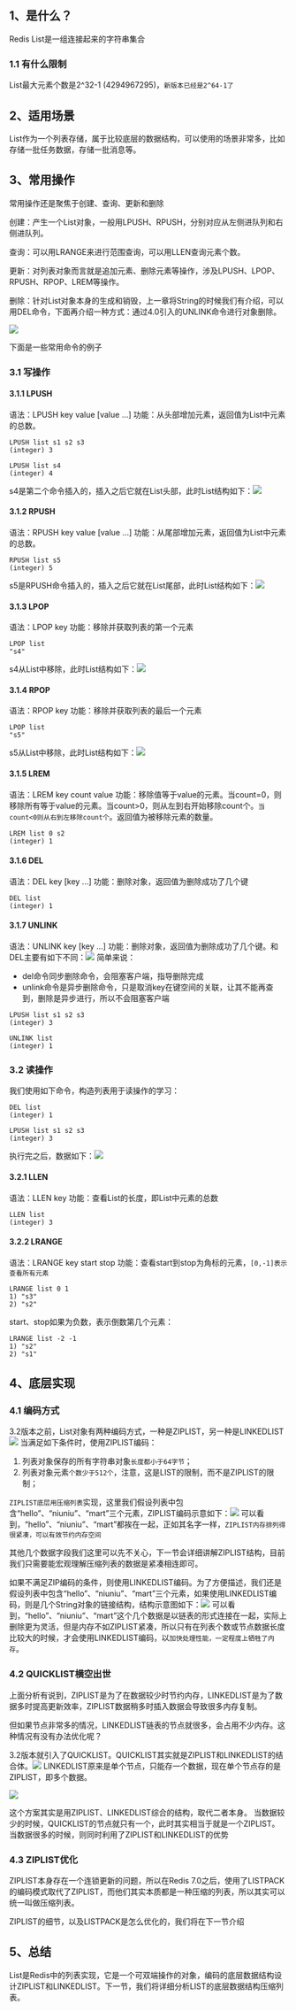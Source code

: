 
## 1、是什么？

Redis List是一组连接起来的字符串集合

### 1.1 有什么限制

List最大元素个数是2^32-1 (4294967295)，`新版本已经是2^64-1了`

## 2、适用场景

List作为一个列表存储，属于比较底层的数据结构，可以使用的场景非常多，比如存储一批任务数据，存储一批消息等。

## 3、常用操作

常用操作还是聚焦于创建、查询、更新和删除

创建：产生一个List对象，一般用LPUSH、RPUSH，分别对应从左侧进队列和右侧进队列。

查询：可以用LRANGE来进行范围查询，可以用LLEN查询元素个数。

更新：对列表对象而言就是追加元素、删除元素等操作，涉及LPUSH、LPOP、RPUSH、RPOP、LREM等操作。

删除：针对List对象本身的生成和销毁，上一章将String的时候我们有介绍，可以用DEL命令，下面再介绍一种方式：通过4.0引入的UNLINK命令进行对象删除。

![](https://image-for.oss-cn-guangzhou.aliyuncs.com/for-obsidian/Java_Study/2_%E5%AD%A6%E4%B9%A0%E7%AC%94%E8%AE%B0/1_Java%E8%AF%AD%E8%A8%80%E6%A0%B8%E5%BF%83/1_Java%E5%9F%BA%E7%A1%80/1_Java%E5%A4%8D%E4%B9%A0%E7%AC%94%E8%AE%B0/Pasted%20image%2020231015204749.png)

下面是一些常用命令的例子

### 3.1 写操作

#### 3.1.1 LPUSH

语法：LPUSH key value [value ...]
功能：从头部增加元素，返回值为List中元素的总数。

```shell
LPUSH list s1 s2 s3
(integer) 3

LPUSH list s4
(integer) 4
```

s4是第二个命令插入的，插入之后它就在List头部，此时List结构如下：![](https://image-for.oss-cn-guangzhou.aliyuncs.com/for-obsidian/Java_Study/2_%E5%AD%A6%E4%B9%A0%E7%AC%94%E8%AE%B0/1_Java%E8%AF%AD%E8%A8%80%E6%A0%B8%E5%BF%83/1_Java%E5%9F%BA%E7%A1%80/1_Java%E5%A4%8D%E4%B9%A0%E7%AC%94%E8%AE%B0/Pasted%20image%2020231015204959.png)
#### 3.1.2 RPUSH

语法：RPUSH key value [value ...]
功能：从尾部增加元素，返回值为List中元素的总数。

```shell
RPUSH list s5
(integer) 5
```

s5是RPUSH命令插入的，插入之后它就在List尾部，此时List结构如下：![](https://image-for.oss-cn-guangzhou.aliyuncs.com/for-obsidian/Java_Study/2_%E5%AD%A6%E4%B9%A0%E7%AC%94%E8%AE%B0/1_Java%E8%AF%AD%E8%A8%80%E6%A0%B8%E5%BF%83/1_Java%E5%9F%BA%E7%A1%80/1_Java%E5%A4%8D%E4%B9%A0%E7%AC%94%E8%AE%B0/Pasted%20image%2020231015205114.png)
#### 3.1.3 LPOP

语法：LPOP key
功能：移除并获取列表的第一个元素

```shell
LPOP list
"s4"
```

s4从List中移除，此时List结构如下：![](https://image-for.oss-cn-guangzhou.aliyuncs.com/for-obsidian/Java_Study/2_%E5%AD%A6%E4%B9%A0%E7%AC%94%E8%AE%B0/1_Java%E8%AF%AD%E8%A8%80%E6%A0%B8%E5%BF%83/1_Java%E5%9F%BA%E7%A1%80/1_Java%E5%A4%8D%E4%B9%A0%E7%AC%94%E8%AE%B0/Pasted%20image%2020231015205210.png)
#### 3.1.4 RPOP

语法：RPOP key
功能：移除并获取列表的最后一个元素

```shell
LPOP list
"s5"
```

s5从List中移除，此时List结构如下：![](https://image-for.oss-cn-guangzhou.aliyuncs.com/for-obsidian/Java_Study/2_%E5%AD%A6%E4%B9%A0%E7%AC%94%E8%AE%B0/1_Java%E8%AF%AD%E8%A8%80%E6%A0%B8%E5%BF%83/1_Java%E5%9F%BA%E7%A1%80/1_Java%E5%A4%8D%E4%B9%A0%E7%AC%94%E8%AE%B0/Pasted%20image%2020231015205243.png)
#### 3.1.5 LREM

语法：LREM key count value
功能：移除值等于value的元素。当count=0，则移除所有等于value的元素。当count>0，则从左到右开始移除count个。`当count<0则从右到左移除count个`。返回值为被移除元素的数量。

```shell
LREM list 0 s2
(integer) 1
```

#### 3.1.6 DEL

语法：DEL key [key ...]
功能：删除对象，返回值为删除成功了几个键

```shell
DEL list
(integer) 1
```

#### 3.1.7 UNLINK

语法：UNLINK key [key ...]
功能：删除对象，返回值为删除成功了几个键。和DEL主要有如下不同：![](https://image-for.oss-cn-guangzhou.aliyuncs.com/for-obsidian/Java_Study/2_%E5%AD%A6%E4%B9%A0%E7%AC%94%E8%AE%B0/1_Java%E8%AF%AD%E8%A8%80%E6%A0%B8%E5%BF%83/1_Java%E5%9F%BA%E7%A1%80/1_Java%E5%A4%8D%E4%B9%A0%E7%AC%94%E8%AE%B0/Pasted%20image%2020231015205744.png)
简单来说：
- del命令同步删除命令，会阻塞客户端，指导删除完成
- unlink命令是异步删除命令，只是取消key在键空间的关联，让其不能再查到，删除是异步进行，所以不会阻塞客户端

```shell
LPUSH list s1 s2 s3
(integer) 3

UNLINK list
(integer) 1
```

### 3.2 读操作

我们使用如下命令，构造列表用于读操作的学习：
```shell
DEL list
(integer) 1

LPUSH list s1 s2 s3
(integer) 3
```

执行完之后，数据如下：![](https://image-for.oss-cn-guangzhou.aliyuncs.com/for-obsidian/Java_Study/2_%E5%AD%A6%E4%B9%A0%E7%AC%94%E8%AE%B0/1_Java%E8%AF%AD%E8%A8%80%E6%A0%B8%E5%BF%83/1_Java%E5%9F%BA%E7%A1%80/1_Java%E5%A4%8D%E4%B9%A0%E7%AC%94%E8%AE%B0/Pasted%20image%2020231015210009.png)
#### 3.2.1 LLEN

语法：LLEN key
功能：查看List的长度，即List中元素的总数

```shell
LLEN list
(integer) 3
```

#### 3.2.2 LRANGE

语法：LRANGE key start stop
功能：查看start到stop为角标的元素，`[0,-1]表示查看所有元素`

```shell
LRANGE list 0 1
1) "s3"
2) "s2"
```

start、stop如果为负数，表示倒数第几个元素：
```shell
LRANGE list -2 -1
1) "s2"
2) "s1"
```

## 4、底层实现

### 4.1 编码方式

3.2版本之前，List对象有两种编码方式，一种是ZIPLIST，另一种是LINKEDLIST![](https://image-for.oss-cn-guangzhou.aliyuncs.com/for-obsidian/Java_Study/2_%E5%AD%A6%E4%B9%A0%E7%AC%94%E8%AE%B0/1_Java%E8%AF%AD%E8%A8%80%E6%A0%B8%E5%BF%83/1_Java%E5%9F%BA%E7%A1%80/1_Java%E5%A4%8D%E4%B9%A0%E7%AC%94%E8%AE%B0/Pasted%20image%2020231015210443.png)
当满足如下条件时，使用ZIPLIST编码：
1. 列表对象保存的所有字符串对象`长度都小于64字节`；
2. 列表对象元素`个数少于512个`，注意，这是LIST的限制，而不是ZIPLIST的限制；

`ZIPLIST底层用压缩列表`实现，这里我们假设列表中包含“hello”、“niuniu”、“mart”三个元素，ZIPLIST编码示意如下：![](https://image-for.oss-cn-guangzhou.aliyuncs.com/for-obsidian/Java_Study/2_%E5%AD%A6%E4%B9%A0%E7%AC%94%E8%AE%B0/1_Java%E8%AF%AD%E8%A8%80%E6%A0%B8%E5%BF%83/1_Java%E5%9F%BA%E7%A1%80/1_Java%E5%A4%8D%E4%B9%A0%E7%AC%94%E8%AE%B0/Pasted%20image%2020231015210713.png)
可以看到，“hello”、“niuniu”、“mart”都挨在一起，正如其名字一样，`ZIPLIST内存排列得很紧凑，可以有效节约内存空间`

其他几个数据字段我们这里可以先不关心，下一节会详细讲解ZIPLIST结构，目前我们只需要能宏观理解压缩列表的数据是紧凑相连即可。

如果不满足ZIP编码的条件，则使用LINKEDLIST编码。为了方便描述，我们还是假设列表中包含“hello”、“niuniu”、“mart”三个元素，如果使用LINKEDLIST编码，则是几个String对象的链接结构，结构示意图如下：![](https://image-for.oss-cn-guangzhou.aliyuncs.com/for-obsidian/Java_Study/2_%E5%AD%A6%E4%B9%A0%E7%AC%94%E8%AE%B0/1_Java%E8%AF%AD%E8%A8%80%E6%A0%B8%E5%BF%83/1_Java%E5%9F%BA%E7%A1%80/1_Java%E5%A4%8D%E4%B9%A0%E7%AC%94%E8%AE%B0/Pasted%20image%2020231015211044.png)
可以看到，“hello”、“niuniu”、“mart”这个几个数据是以链表的形式连接在一起，实际上删除更为灵活，但是内存不如ZIPLIST紧凑，所以只有在列表个数或节点数据长度比较大的时候，才会使用LINKEDLIST编码，以`加快处理性能，一定程度上牺牲了内存`。

### 4.2 QUICKLIST横空出世

上面分析有说到，ZIPLIST是为了在数据较少时节约内存，LINKEDLIST是为了数据多时提高更新效率，ZIPLIST数据稍多时插入数据会导致很多内存复制。

但如果节点非常多的情况，LINKEDLIST链表的节点就很多，会占用不少内存。这种情况有没有办法优化呢？

3.2版本就引入了QUICKLIST。QUICKLIST其实就是ZIPLIST和LINKEDLIST的结合体。![](https://image-for.oss-cn-guangzhou.aliyuncs.com/for-obsidian/Java_Study/2_%E5%AD%A6%E4%B9%A0%E7%AC%94%E8%AE%B0/1_Java%E8%AF%AD%E8%A8%80%E6%A0%B8%E5%BF%83/1_Java%E5%9F%BA%E7%A1%80/1_Java%E5%A4%8D%E4%B9%A0%E7%AC%94%E8%AE%B0/Pasted%20image%2020231015211937.png)
LINKEDLIST原来是单个节点，只能存一个数据，现在单个节点存的是ZIPLIST，即多个数据。

![](https://image-for.oss-cn-guangzhou.aliyuncs.com/for-obsidian/Java_Study/2_%E5%AD%A6%E4%B9%A0%E7%AC%94%E8%AE%B0/1_Java%E8%AF%AD%E8%A8%80%E6%A0%B8%E5%BF%83/1_Java%E5%9F%BA%E7%A1%80/1_Java%E5%A4%8D%E4%B9%A0%E7%AC%94%E8%AE%B0/Pasted%20image%2020231015212039.png)

这个方案其实是用ZIPLIST、LINKEDLIST综合的结构，取代二者本身。
当数据较少的时候，QUICKLIST的节点就只有一个，此时其实相当于就是一个ZIPLIST。
当数据很多的时候，则同时利用了ZIPLIST和LINKEDLIST的优势

### 4.3 ZIPLIST优化

ZIPLIST本身存在一个连锁更新的问题，所以在Redis 7.0之后，使用了LISTPACK的编码模式取代了ZIPLIST，而他们其实本质都是一种压缩的列表，所以其实可以统一叫做压缩列表。

ZIPLIST的细节，以及LISTPACK是怎么优化的，我们将在下一节介绍

## 5、总结

List是Redis中的列表实现，它是一个可双端操作的对象，编码的底层数据结构设计ZIPLIST和LINKEDLIST。下一节，我们将详细分析LIST的底层数据结构压缩列表。